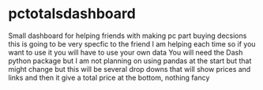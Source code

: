 # pctotalsdashboard
Small dashboard for helping friends with making pc part buying decsions
this is going to be very specfic to the friend I am helping each time so if you want to use it you will have to use your own data 
You will need the Dash python package but I am not planning on using pandas at the start but that might change
but this will be several drop downs that will show prices and links and then it give a total price at the bottom, nothing fancy 
